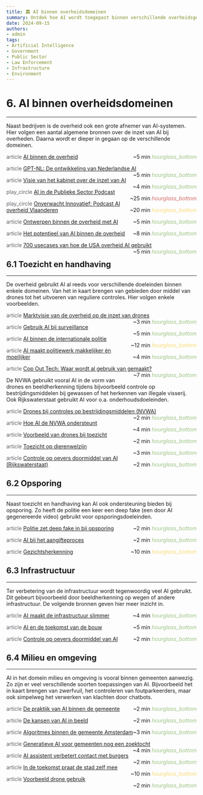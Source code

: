 ```yaml
---
title: 🏛️ AI binnen overheidsdomeinen
summary: Ontdek hoe AI wordt toegepast binnen verschillende overheidsgebieden, van toezicht en handhaving tot infrastructuur en milieu.
date: 2024-09-15
authors:
- admin
tags:
- Artificial Intelligence
- Government
- Public Sector
- Law Enforcement
- Infrastructure
- Environment
---
```


# 6. AI binnen overheidsdomeinen

---

Naast bedrijven is de overheid ook een grote afnemer van AI-systemen. Hier volgen een aantal algemene bronnen over de inzet van AI bij overheden. Daarna wordt er dieper in gegaan op de verschillende domeinen.

<span class="material-symbols-outlined" style="color: #5f6368;">article</span> [AI binnen de overheid](https://example.com/ai-in-government) <span style="float: right;">~5 min <i class="material-icons" style="color: #9DC384;">hourglass_bottom</i></span>

<span class="material-symbols-outlined" style="color: #5f6368;">article</span> [GPT-NL: De ontwikkeling van Nederlandse AI](https://example.com/gpt-nl-development) <span style="float: right;">~5 min <i class="material-icons" style="color: #9DC384;">hourglass_bottom</i></span>

<span class="material-symbols-outlined" style="color: #5f6368;">article</span> [Visie van het kabinet over de inzet van AI](https://example.com/dutch-government-ai-vision) <span style="float: right;">~4 min <i class="material-icons" style="color: #9DC384;">hourglass_bottom</i></span>

<span class="material-symbols-outlined" style="color: #5f6368;">play_circle</span> [AI in de Publieke Sector Podcast](https://example.com/ai-public-sector-podcast) <span style="float: right;">~25 min <i class="material-icons" style="color: #D16D6A;">hourglass_bottom</i></span>

<span class="material-symbols-outlined" style="color: #5f6368;">play_circle</span> [Onverwacht Innovatief: Podcast AI overheid Vlaanderen](https://example.com/ai-flanders-government-podcast) <span style="float: right;">~20 min <i class="material-icons" style="color: #F9DB78;">hourglass_bottom</i></span>

<span class="material-symbols-outlined" style="color: #5f6368;">article</span> [Ontwerpen binnen de overheid met AI](https://example.com/ai-design-government) <span style="float: right;">~5 min <i class="material-icons" style="color: #9DC384;">hourglass_bottom</i></span>

<span class="material-symbols-outlined" style="color: #5f6368;">article</span> [Het potentieel van AI binnen de overheid](https://example.com/ai-potential-government) <span style="float: right;">~8 min <i class="material-icons" style="color: #9DC384;">hourglass_bottom</i></span>

<span class="material-symbols-outlined" style="color: #5f6368;">article</span> [700 usecases van hoe de USA overheid AI gebruikt](https://example.com/usa-government-ai-usecases) <span style="float: right;">~5 min <i class="material-icons" style="color: #9DC384;">hourglass_bottom</i></span>

## 6.1 Toezicht en handhaving

---

De overheid gebruikt AI al reeds voor verschillende doeleinden binnen enkele domeinen. Van het in kaart brengen van gebieden door middel van drones tot het uitvoeren van reguliere controles. Hier volgen enkele voorbeelden.

<span class="material-symbols-outlined" style="color: #5f6368;">article</span> [Marktvisie van de overheid op de inzet van drones](https://example.com/government-drones-market-vision) <span style="float: right;">~3 min <i class="material-icons" style="color: #9DC384;">hourglass_bottom</i></span>

<span class="material-symbols-outlined" style="color: #5f6368;">article</span> [Gebruik AI bij surveillance](https://example.com/ai-surveillance) <span style="float: right;">~5 min <i class="material-icons" style="color: #9DC384;">hourglass_bottom</i></span>

<span class="material-symbols-outlined" style="color: #5f6368;">article</span> [AI binnen de internationale politie](https://example.com/ai-international-police) <span style="float: right;">~12 min <i class="material-icons" style="color: #F9DB78;">hourglass_bottom</i></span>

<span class="material-symbols-outlined" style="color: #5f6368;">article</span> [AI maakt politiewerk makkelijker én moeilijker](https://example.com/ai-police-work-impact) <span style="float: right;">~4 min <i class="material-icons" style="color: #9DC384;">hourglass_bottom</i></span>

<span class="material-symbols-outlined" style="color: #5f6368;">article</span> [Cop Out Tech: Waar wordt al gebruik van gemaakt?](https://example.com/cop-out-tech-usage) <span style="float: right;">~7 min <i class="material-icons" style="color: #9DC384;">hourglass_bottom</i></span>

De NVWA gebruikt vooral AI in de vorm van drones en beeldherkenning tijdens bijvoorbeeld controle op bestrijdingsmiddelen bij gewassen of het herkennen van illegale visserij. Ook Rijkswaterstaat gebruikt AI voor o.a. onderhoudsdoeleinden.

<span class="material-symbols-outlined" style="color: #5f6368;">article</span> [Drones bij controles op bestrijdingsmiddelen (NVWA)](https://example.com/nvwa-drones-pesticides) <span style="float: right;">~2 min <i class="material-icons" style="color: #9DC384;">hourglass_bottom</i></span>

<span class="material-symbols-outlined" style="color: #5f6368;">article</span> [Hoe AI de NVWA ondersteunt](https://example.com/ai-support-nvwa) <span style="float: right;">~4 min <i class="material-icons" style="color: #9DC384;">hourglass_bottom</i></span>

<span class="material-symbols-outlined" style="color: #5f6368;">article</span> [Voorbeeld van drones bij toezicht](https://example.com/drones-surveillance-example) <span style="float: right;">~2 min <i class="material-icons" style="color: #9DC384;">hourglass_bottom</i></span>

<span class="material-symbols-outlined" style="color: #5f6368;">article</span> [Toezicht op dierenwelzijn](https://example.com/animal-welfare-surveillance) <span style="float: right;">~3 min <i class="material-icons" style="color: #9DC384;">hourglass_bottom</i></span>

<span class="material-symbols-outlined" style="color: #5f6368;">article</span> [Controle op oevers doormiddel van AI (Rijkswaterstaat)](https://example.com/ai-shore-control-rijkswaterstaat) <span style="float: right;">~2 min <i class="material-icons" style="color: #9DC384;">hourglass_bottom</i></span>

## 6.2 Opsporing

---

Naast toezicht en handhaving kan AI ook ondersteuning bieden bij opsporing. Zo heeft de politie een keer een deep fake (een door AI gegenereerde video) gebruikt voor opsporingsdoeleinden.

<span class="material-symbols-outlined" style="color: #5f6368;">article</span> [Politie zet deep fake in bij opsporing](https://example.com/police-deepfake-investigation) <span style="float: right;">~2 min <i class="material-icons" style="color: #9DC384;">hourglass_bottom</i></span>

<span class="material-symbols-outlined" style="color: #5f6368;">article</span> [AI bij het aangifteproces](https://example.com/ai-police-reports) <span style="float: right;">~2 min <i class="material-icons" style="color: #9DC384;">hourglass_bottom</i></span>

<span class="material-symbols-outlined" style="color: #5f6368;">article</span> [Gezichtsherkenning](https://example.com/facial-recognition) <span style="float: right;">~10 min <i class="material-icons" style="color: #F9DB78;">hourglass_bottom</i></span>

## 6.3 Infrastructuur

---

Ter verbetering van de infrastructuur wordt tegenwoordig veel AI gebruikt. Dit gebeurt bijvoorbeeld door beeldherkenning op wegen of andere infrastructuur. De volgende bronnen geven hier meer inzicht in.

<span class="material-symbols-outlined" style="color: #5f6368;">article</span> [AI maakt de infrastructuur slimmer](https://example.com/ai-smart-infrastructure) <span style="float: right;">~4 min <i class="material-icons" style="color: #9DC384;">hourglass_bottom</i></span>

<span class="material-symbols-outlined" style="color: #5f6368;">article</span> [AI en de toekomst van de bouw](https://example.com/ai-future-construction) <span style="float: right;">~5 min <i class="material-icons" style="color: #9DC384;">hourglass_bottom</i></span>

<span class="material-symbols-outlined" style="color: #5f6368;">article</span> [Controle op oevers doormiddel van AI](https://example.com/ai-shore-control) <span style="float: right;">~2 min <i class="material-icons" style="color: #9DC384;">hourglass_bottom</i></span>

## 6.4 Milieu en omgeving

---

AI in het domein milieu en omgeving is vooral binnen gemeenten aanwezig. Zo zijn er veel verschillende soorten toepassingen van AI. Bijvoorbeeld het in kaart brengen van zwerfvuil, het controleren van foutparkeerders, maar ook simpelweg het verwerken van klachten door chatbots.

<span class="material-symbols-outlined" style="color: #5f6368;">article</span> [De praktijk van AI binnen de gemeente](https://example.com/ai-municipality-practice) <span style="float: right;">~2 min <i class="material-icons" style="color: #9DC384;">hourglass_bottom</i></span>

<span class="material-symbols-outlined" style="color: #5f6368;">article</span> [De kansen van AI in beeld](https://example.com/ai-opportunities-visualized) <span style="float: right;">~2 min <i class="material-icons" style="color: #9DC384;">hourglass_bottom</i></span>

<span class="material-symbols-outlined" style="color: #5f6368;">article</span> [Algoritmes binnen de gemeente Amsterdam](https://example.com/algorithms-amsterdam-municipality) <span style="float: right;">~3 min <i class="material-icons" style="color: #9DC384;">hourglass_bottom</i></span>

<span class="material-symbols-outlined" style="color: #5f6368;">article</span> [Generatieve AI voor gemeenten nog een zoektocht](https://example.com/generative-ai-municipalities-exploration) <span style="float: right;">~4 min <i class="material-icons" style="color: #9DC384;">hourglass_bottom</i></span>

<span class="material-symbols-outlined" style="color: #5f6368;">article</span> [AI assistent verbetert contact met burgers](https://example.com/ai-assistant-citizen-contact) <span style="float: right;">~2 min <i class="material-icons" style="color: #9DC384;">hourglass_bottom</i></span>

<span class="material-symbols-outlined" style="color: #5f6368;">article</span> [In de toekomst praat de stad zelf mee](https://example.com/future-city-communication) <span style="float: right;">~10 min <i class="material-icons" style="color: #F9DB78;">hourglass_bottom</i></span>

<span class="material-symbols-outlined" style="color: #5f6368;">article</span> [Voorbeeld drone gebruik](https://example.com/drone-usage-example) <span style="float: right;">~2 min <i class="material-icons" style="color: #9DC384;">hourglass_bottom</i></span>